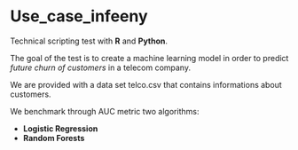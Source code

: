 # Use_case_infeeny

Technical scripting test with **R** and **Python**.


The goal of the test is to create a machine learning model in order to predict *future churn of customers* in 
a telecom company.


We are provided with a data set telco.csv that contains informations about customers. 

We benchmark through AUC metric two algorithms:
- **Logistic Regression**
- **Random Forests**


